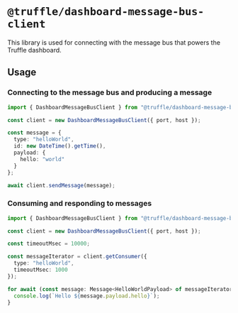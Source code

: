 # `@truffle/dashboard-message-bus-client`

This library is used for connecting with the message bus that powers the
Truffle dashboard.

## Usage

### Connecting to the message bus and producing a message

```ts
import { DashboardMessageBusClient } from "@truffle/dashboard-message-bus-client";

const client = new DashboardMessageBusClient({ port, host });

const message = {
  type: "helloWorld",
  id: new DateTime().getTime(),
  payload: {
    hello: "world"
  }
};

await client.sendMessage(message);
```

### Consuming and responding to messages

```ts
import { DashboardMessageBusClient } from "@truffle/dashboard-message-bus-client";

const client = new DashboardMessageBusClient({ port, host });

const timeoutMsec = 10000;

const messageIterator = client.getConsumer({
  type: "helloWorld",
  timeoutMsec: 1000
});

for await (const message: Message<HelloWorldPayload> of messageIterator) {
  console.log(`Hello ${message.payload.hello}`);
}
```
